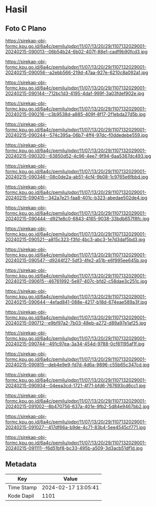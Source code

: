 # Hasil

## Foto C Plano

https://sirekap-obj-formc.kpu.go.id/6a4c/pemilu/pdpr/11/07/13/20/29/1107132029001-20240215-090013--06b54b24-6b02-407f-88e1-cadf9b90fcd3.jpg

https://sirekap-obj-formc.kpu.go.id/6a4c/pemilu/pdpr/11/07/13/20/29/1107132029001-20240215-090056--a2ebb566-219d-47aa-927e-6210c8a092a1.jpg

https://sirekap-obj-formc.kpu.go.id/6a4c/pemilu/pdpr/11/07/13/20/29/1107132029001-20240215-090144--712bc1d3-4195-4daf-999f-3a03fdef902e.jpg

https://sirekap-obj-formc.kpu.go.id/6a4c/pemilu/pdpr/11/07/13/20/29/1107132029001-20240215-090216--c3b9538d-a885-409f-8f17-2f1ebda27d5b.jpg

https://sirekap-obj-formc.kpu.go.id/6a4c/pemilu/pdpr/11/07/13/20/29/1107132029001-20240215-090244--574c395a-06b7-4ff4-97dc-f0ddedebe559.jpg

https://sirekap-obj-formc.kpu.go.id/6a4c/pemilu/pdpr/11/07/13/20/29/1107132029001-20240215-090320--63850d52-4c96-4ee7-9f94-6aa5367dc493.jpg

https://sirekap-obj-formc.kpu.go.id/6a4c/pemilu/pdpr/11/07/13/20/29/1107132029001-20240215-090346--08c0de2a-ab51-4cf4-9b08-1c9765e6fbbd.jpg

https://sirekap-obj-formc.kpu.go.id/6a4c/pemilu/pdpr/11/07/13/20/29/1107132029001-20240215-090415--342a7e21-faa8-401c-b323-abedae502de4.jpg

https://sirekap-obj-formc.kpu.go.id/6a4c/pemilu/pdpr/11/07/13/20/29/1107132029001-20240215-090444--d921e8c0-6843-4165-9038-33bdb657f8fc.jpg

https://sirekap-obj-formc.kpu.go.id/6a4c/pemilu/pdpr/11/07/13/20/29/1107132029001-20240215-090521--a815c323-f3fd-4bc3-abc3-1e7d3daf5bd3.jpg

https://sirekap-obj-formc.kpu.go.id/6a4c/pemilu/pdpr/11/07/13/20/29/1107132029001-20240215-090547--d9244f27-5df3-4fe2-a51b-e6f995ee645b.jpg

https://sirekap-obj-formc.kpu.go.id/6a4c/pemilu/pdpr/11/07/13/20/29/1107132029001-20240215-090615--46761992-5e97-407c-bfd2-c58dae3c251c.jpg

https://sirekap-obj-formc.kpu.go.id/6a4c/pemilu/pdpr/11/07/13/20/29/1107132029001-20240215-090644--4efad841-088e-4217-b18d-674eae589a3f.jpg

https://sirekap-obj-formc.kpu.go.id/6a4c/pemilu/pdpr/11/07/13/20/29/1107132029001-20240215-090712--e9bf97a2-7b03-48eb-a272-d89a97e1af25.jpg

https://sirekap-obj-formc.kpu.go.id/6a4c/pemilu/pdpr/11/07/13/20/29/1107132029001-20240215-090744--491c97ea-3a34-454d-9788-0cf81195af1f.jpg

https://sirekap-obj-formc.kpu.go.id/6a4c/pemilu/pdpr/11/07/13/20/29/1107132029001-20240215-090815--deb4e9e9-fd7d-4d6a-9896-c55b65c347cd.jpg

https://sirekap-obj-formc.kpu.go.id/6a4c/pemilu/pdpr/11/07/13/20/29/1107132029001-20240215-090934--04eea3cd-1721-4f71-bfd6-767693cd6cc1.jpg

https://sirekap-obj-formc.kpu.go.id/6a4c/pemilu/pdpr/11/07/13/20/29/1107132029001-20240215-091002--8b470756-637a-401e-9fb2-5d84e9467bb2.jpg

https://sirekap-obj-formc.kpu.go.id/6a4c/pemilu/pdpr/11/07/13/20/29/1107132029001-20240215-091027--417df66a-b9de-4c71-83b4-5ee4545cf771.jpg

https://sirekap-obj-formc.kpu.go.id/6a4c/pemilu/pdpr/11/07/13/20/29/1107132029001-20240215-091111--f6d51bf8-bc33-495b-a509-3d3acb51df1d.jpg


## Metadata

| Key        | Value               |
| ---------- | ------------------- |
| Time Stamp | 2024-02-17 13:05:41 |
| Kode Dapil | 1101                |



